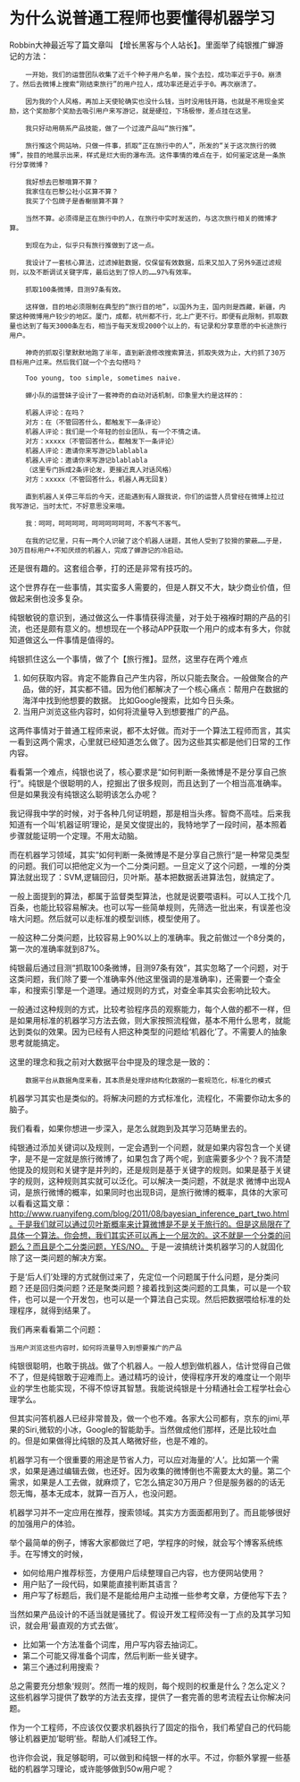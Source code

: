 # 为什么说普通工程师也要懂得机器学习



Robbin大神最近写了篇文章叫 【增长黑客与个人站长】。里面举了纯银推广蝉游记的方法：

		一开始，我们的运营团队收集了近千个种子用户名单，挨个去拉，成功率近乎于0。崩溃了。然后去微博上搜索“刚结束旅行”的用户拉人，成功率还是近乎于0。再次崩溃了。
		
		因为我的个人风格，再加上天使轮确实也没什么钱，当时没用钱开路，也就是不用现金奖励，这个奖励那个奖励去吸引用户来写游记，就是硬拉，下场极惨，差点挂在这里。
		
		我只好动用萌系产品技能，做了一个过渡产品叫“旅行推”。
		
		旅行推这个网站呐，只做一件事，抓取“正在旅行中的人”，所发的“关于这次旅行的微博”，按目的地展示出来，样式是烂大街的瀑布流。这件事情的难点在于，如何鉴定这是一条旅行分享微博？
		
		我好想去巴黎哦算不算？
		我家住在巴黎公社小区算不算？
		我买了个包牌子是香榭丽算不算？
		
		当然不算。必须得是正在旅行中的人，在旅行中实时发送的，与这次旅行相关的微博才算。
		
		到现在为止，似乎只有旅行推做到了这一点。
		
		我设计了一套核心算法，过滤掉脏数据，仅保留有效数据，后来又加入了另外9道过滤规则，以及不断调试关键字库，最后达到了惊人的……97%有效率。
		
		抓取100条微博，目测97条有效。
		
		这样做，目的地必须限制在典型的“旅行目的地”，以国外为主，国内则是西藏，新疆，内蒙这种微博用户较少的地区。厦门，成都，杭州都不行，北上广更不行。即便有此限制，抓取数量也达到了每天3000条左右，相当于每天发现2000个以上的，有记录和分享意愿的中长途旅行用户。
		
		神奇的抓取引擎默默地跑了半年，直到新浪修改搜索算法，抓取失效为止，大约抓了30万目标用户过来。然后我们就一个个去勾搭吗？
		
		Too young, too simple, sometimes naive.
		
		蝉小队的运营妹子设计了一套神奇的自动对话机制，印象里大约是这样的：
		
		机器人评论：在吗？
		对方：在（不管回答什么，都触发下一条评论）
		机器人评论：我们是一个年轻的创业团队，有一个不情之请。
		对方：xxxxx（不管回答什么，都触发下一条评论）
		机器人评论：邀请你来写游记blablabla
		机器人评论：邀请你来写游记blablabla
		（这里专门拆成2条评论发，更接近真人对话风格）
		对方：xxxxx（不管回答什么，机器人再无回复）
		
		直到机器人关停三年后的今天，还能遇到有人跟我说，你们的运营人员曾经在微博上拉过我写游记，当时太忙，不好意思没来哦。
		
		我：呵呵，呵呵呵呵，呵呵呵呵呵呵，不客气不客气。
		
		在我的记忆里，只有一两个人识破了这个机器人谜题，其他人受到了狡猾的蒙蔽……于是，30万目标用户+不知厌烦的机器人，完成了蝉游记的冷启动。
		
还是很有趣的。这套组合拳，打的还是非常有技巧的。

这个世界存在一些事情，其实蛮多人需要的，但是人群又不大，缺少商业价值，但做起来倒也没多复杂。

纯银敏锐的意识到，通过做这么一件事情获得流量，对于处于襁褓时期的产品的引流，也还是颇有意义的。想想现在一个移动APP获取一个用户的成本有多大，你就知道做这么一件事情是值得的。

纯银抓住这么一个事情，做了个【旅行推】。显然，这里存在两个难点

1. 如何获取内容。肯定不能靠自己产生内容，所以只能去聚合。一般做聚合的产品，做的好，其实都不错。因为他们都解决了一个核心痛点：帮用户在数据的海洋中找到他想要的数据。 比如Google搜索，比如今日头条。
2. 当用户浏览这些内容时，如何将流量导入到想要推广的产品。

这两件事情对于普通工程师来说，都不太好做。而对于一个算法工程师而言，其实一看到这两个需求，心里就已经知道怎么做了。因为这些其实都是他们日常的工作内容。

看看第一个难点，纯银也说了，核心要求是“如何判断一条微博是不是分享自己旅行“。纯银是个很聪明的人，挖掘出了很多规则，而且达到了一个相当高准确率。但是如果我没有纯银这么聪明该怎么办呢？

我记得我中学的时候，对于各种几何证明题，那是相当头疼。智商不高哇。后来我知道有一个叫‘机器证明’理论，是吴文俊提出的，我特地学了一段时间，基本照着步骤就能证明一个定理。不用太动脑。

而在机器学习领域，其实“如何判断一条微博是不是分享自己旅行“是一种常见类型的问题。我们可以把他定义为一个二分类问题。一旦定义了这个问题，一堆的分类算法就出现了：SVM,逻辑回归，贝叶斯。基本把数据丢进算法包，就搞定了。

一般上面提到的算法，都属于监督类型算法，也就是说要喂语料。可以人工找个几百条，也能比较容易解决。也可以写一些简单规则，先筛选一批出来，有误差也没啥大问题。然后就可以走标准的模型训练，模型使用了。

一般这种二分类问题，比较容易上90%以上的准确率。我之前做过一个8分类的，第一次的准确率就到87%。

纯银最后通过目测“抓取100条微博，目测97条有效”，其实忽略了一个问题，对于这类问题，我们除了要一个准确率外(他这里强调的是准确率)，还需要一个查全率，和搜索引擎是一个道理。通过规则的方式，对查全率其实会影响比较大。

一般通过这种规则的方式，比较考验程序员的观察能力，每个人做的都不一样，但是如果用标准的机器学习方法去做，则大家按照流程做，基本不用什么思考，就能达到类似的效果。因为已经有人把这种类型的问题给‘机器化’了。不需要人的抽象思考就能搞定。

这里的理念和我之前对大数据平台中提及的理念是一致的：

		数据平台从数据角度来看，其本质是处理非结构化数据的一套规范化，标准化的模式

机器学习其实也是类似的。将解决问题的方式标准化，流程化，不需要你动太多的脑子。

我们看看，如果你想进一步深入，是怎么就跑到及其学习范畴里去的。

纯银通过添加关键词以及规则，一定会遇到一个问题，就是如果内容包含一个关键字，是不是一定就是旅行微博了，如果包含了两个呢，到底需要多少个？我不清楚他提及的规则和关键字是并列的，还是规则是基于关键字的规则。如果是基于关键字的规则，这种规则其实就可以泛化。可以解决一类问题，不就是求 微博中出现A词，是旅行微博的概率，如果同时也出现B词，是旅行微博的概率，具体的大家可以看看这篇文章： http://www.ruanyifeng.com/blog/2011/08/bayesian_inference_part_two.html。于是我们就可以通过贝叶斯概率来计算微博是不是关于旅行的。但是这局限在了具体一个算法。你会想，我们其实还可以再上一个层次的。这不就是一个分类的问题么？而且是个二分类问题，YES/NO。 于是一波搞统计类机器学习的人就固化除了这一类问题的解决方案。

于是‘后人们’处理的方式就倒过来了，先定位一个问题属于什么问题，是分类问题？还是回归类问题？还是聚类问题？接着找到这类问题的工具集，可以是一个软件，也可以是一个开发包，也可以是一个算法自己实现。然后把数据喂给标准的处理程序，就得到结果了。

我们再来看看第二个问题：

    当用户浏览这些内容时，如何将流量导入到想要推广的产品

纯银很聪明，也敢于挑战。做了个机器人。一般人想到做机器人，估计觉得自己做不了，但是纯银敢于迎难而上。通过精巧的设计，使得程序开发的难度让一个刚毕业的学生也能实现，不得不惊讶其智慧。我能说纯银是十分精通社会工程学社会心理学么。

但其实问答机器人已经非常普及，做一个也不难。各家大公司都有，京东的jimi,苹果的Siri,微软的小冰，Google的智能助手。当然做成他们那样，还是比较吐血的。但是如果做得比纯银的及其人略微好些，也是不难的。

机器学习有一个很重要的用途是节省人力，可以应对海量的‘人’。比如第一个需求，如果是通过编辑去做，也还好。因为收集的微博倒也不需要太大的量。第二个需求，如果是人工去做，就麻烦了，它怎么搞定30万用户？但是服务器的的话无怨无悔，基本无成本，就算一百万人，也没问题。

机器学习并不一定应用在推荐，搜索领域。其实方方面面都用到了。而且能够很好的加强用户的体验。

举个最简单的例子，博客大家都做烂了吧，学程序的时候，就会写个博客系统练手。在写博文的时候，

* 如何给用户推荐标签，方便用户后续整理自己内容，也方便网站使用？
* 用户贴了一段代码，如果能直接判断其语言？
* 用户写了标题后，我们是不是能给用户主动推一些参考文章，方便他写下去？

当然如果产品设计的不适当就是骚扰了。假设开发工程师没有一丁点的及其学习知识，就会用‘最直观的方式去做’。

* 比如第一个方法准备个词库，用户写内容去抽词汇。
* 第二个可能又得准备个词库，然后判断一些关键字。
* 第三个通过利用搜索？

总之需要充分想象‘规则’。然而一堆的规则，每个规则的权重是什么？怎么定义？这些机器学习提供了数学的方法去支撑，提供了一套完善的思考流程去让你解决问题。

作为一个工程师，不应该仅仅要求机器执行了固定的指令，我们希望自己的代码能够让机器更加‘聪明’些。帮助人们减轻工作。

也许你会说，我足够聪明，可以做到和纯银一样的水平。不过，你额外掌握一些基础的机器学习理论，或许能够做到50w用户呢？










